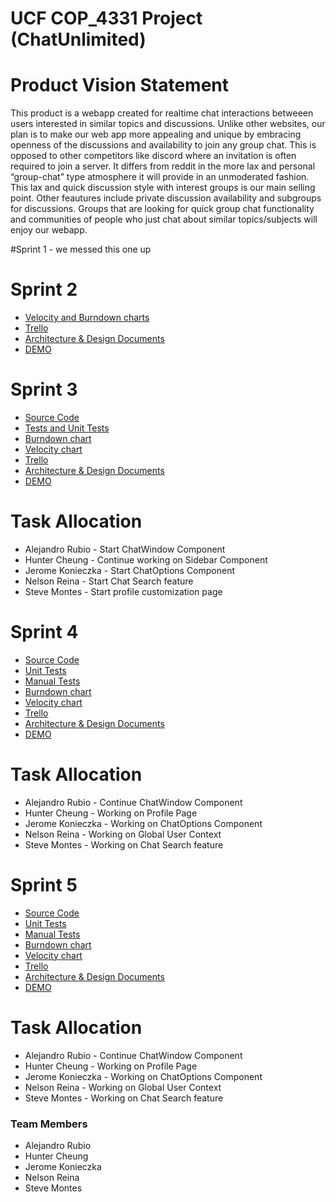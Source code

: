 # UCF COP_4331 Project (ChatUnlimited)

# Product Vision Statement

This product is a webapp created for realtime chat interactions betweeen users interested in similar topics and discussions.
Unlike other websites, our plan is to make our web app more appealing and unique by embracing openness of the discussions 
and availability to join any group chat. This is opposed to other competitors like discord where an invitation is often 
required to join a server. It differs from reddit in the more lax and personal “group-chat” type atmosphere it will 
provide in an unmoderated fashion. This lax and quick discussion style with interest groups is our main selling point.
Other feautures include private discussion availability and subgroups for discussions. Groups that are looking for quick 
group chat functionality and communities of people who just chat about similar topics/subjects will enjoy our webapp. 

#Sprint 1 - we messed this one up

# Sprint 2
- [Velocity and Burndown charts](https://docs.google.com/spreadsheets/d/1upUzMZMtthAg0LUP5b4fbpAZldVFypU6L3LfWf_3Akc/edit?usp=sharing)
- [Trello](https://trello.com/b/qaRvqV9A/project-management)
- [Architecture & Design Documents](/artifacts/architecture.md)
- [DEMO](https://youtu.be/FGrOQT4gVEI)


# Sprint 3
- [Source Code](/src)
- [Tests and Unit Tests](/src/unitTests)
- [Burndown chart](https://docs.google.com/spreadsheets/d/1upUzMZMtthAg0LUP5b4fbpAZldVFypU6L3LfWf_3Akc/edit?usp=sharing)
- [Velocity chart](https://docs.google.com/spreadsheets/d/1jKwPLi_FV2iHeRY4Cpr7XaL948TdbM8p8v62qhJ1EL8/edit?usp=sharing)
- [Trello](https://trello.com/b/qaRvqV9A/project-management)
- [Architecture & Design Documents](/artifacts/architecture.md)
- [DEMO](https://youtu.be/FGrOQT4gVEI)

# Task Allocation
- Alejandro Rubio - Start ChatWindow Component
- Hunter Cheung - Continue working on Sidebar Component
- Jerome Konieczka - Start ChatOptions Component
- Nelson Reina - Start Chat Search feature
- Steve Montes - Start profile customization page

# Sprint 4
- [Source Code](/src)
- [Unit Tests](/src/unitTests)
- [Manual Tests](https://docs.google.com/spreadsheets/d/1cl-znvVYcCL0QEF4kNXbh__SmjKL4W6cAZ4UNvIYrzA/edit#gid=0)
- [Burndown chart](https://docs.google.com/spreadsheets/d/1upUzMZMtthAg0LUP5b4fbpAZldVFypU6L3LfWf_3Akc/edit?usp=sharing)
- [Velocity chart](https://docs.google.com/spreadsheets/d/1jKwPLi_FV2iHeRY4Cpr7XaL948TdbM8p8v62qhJ1EL8/edit?usp=sharing)
- [Trello](https://trello.com/b/qaRvqV9A/project-management)
- [Architecture & Design Documents](/artifacts/architecture.md)
- [DEMO](https://youtu.be/QdMZDuTcL9g)

# Task Allocation
- Alejandro Rubio - Continue ChatWindow Component
- Hunter Cheung - Working on Profile Page
- Jerome Konieczka - Working on ChatOptions Component
- Nelson Reina - Working on Global User Context
- Steve Montes - Working on  Chat Search feature

# Sprint 5
- [Source Code](/src)
- [Unit Tests](/src/unitTests)
- [Manual Tests](https://docs.google.com/spreadsheets/d/1cl-znvVYcCL0QEF4kNXbh__SmjKL4W6cAZ4UNvIYrzA/edit#gid=0)
- [Burndown chart](https://docs.google.com/spreadsheets/d/1MWNkCmtCtQpao57CAQxD93kSfH9QAHncaTseCCbnNkE/edit#gid=0)
- [Velocity chart](https://docs.google.com/spreadsheets/d/15zyJoECvKrc9pT0Xe2e4iJjeQulPTzM3qINFzuJVBRY/edit?usp=sharing)
- [Trello](https://trello.com/b/qaRvqV9A/project-management)
- [Architecture & Design Documents](/artifacts/architecture.md)
- [DEMO](https://youtu.be/QdMZDuTcL9g)

# Task Allocation
- Alejandro Rubio - Continue ChatWindow Component
- Hunter Cheung - Working on Profile Page
- Jerome Konieczka - Working on ChatOptions Component
- Nelson Reina - Working on Global User Context
- Steve Montes - Working on  Chat Search feature



### Team Members

- Alejandro Rubio
- Hunter Cheung
- Jerome Konieczka
- Nelson Reina
- Steve Montes
